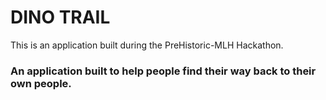 # DINO TRAIL

This is an application built during the PreHistoric-MLH Hackathon. 

### An application built to help people find their way back to their own people. 

